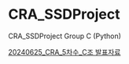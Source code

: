 # CRA_SSDProject
CRA_SSDProject Group C (Python)

[20240625_CRA_5차수_C조 발표자료](https://github.com/jted0537/CRA_SSDProject/raw/main/20240625_CRA_5%EC%B0%A8%EC%88%98_C%EC%A1%B0.pptx)
